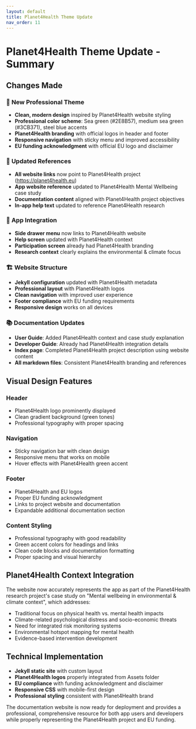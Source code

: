 ```yaml
---
layout: default
title: Planet4Health Theme Update
nav_order: 11
---
```


# Planet4Health Theme Update - Summary

## Changes Made

### 🎨 **New Professional Theme**
- **Clean, modern design** inspired by Planet4Health website styling
- **Professional color scheme**: Sea green (#2E8B57), medium sea green (#3CB371), steel blue accents
- **Planet4Health branding** with official logos in header and footer
- **Responsive navigation** with sticky menu and improved accessibility
- **EU funding acknowledgment** with official EU logo and disclaimer

### 🔗 **Updated References**
- **All website links** now point to Planet4Health project (https://planet4health.eu)
- **App website reference** updated to Planet4Health Mental Wellbeing case study
- **Documentation content** aligned with Planet4Health project objectives
- **In-app help text** updated to reference Planet4Health research

### 📱 **App Integration**
- **Side drawer menu** now links to Planet4Health website
- **Help screen** updated with Planet4Health context
- **Participation screen** already had Planet4Health branding
- **Research context** clearly explains the environmental & climate focus

### 🏗️ **Website Structure**
- **Jekyll configuration** updated with Planet4Health metadata
- **Professional layout** with Planet4Health logos
- **Clean navigation** with improved user experience
- **Footer compliance** with EU funding requirements
- **Responsive design** works on all devices

### 📚 **Documentation Updates**
- **User Guide**: Added Planet4Health context and case study explanation
- **Developer Guide**: Already had Planet4Health integration details
- **Index page**: Completed Planet4Health project description using website content
- **All markdown files**: Consistent Planet4Health branding and references

## Visual Design Features

### Header
- Planet4Health logo prominently displayed
- Clean gradient background (green tones)
- Professional typography with proper spacing

### Navigation
- Sticky navigation bar with clean design
- Responsive menu that works on mobile
- Hover effects with Planet4Health green accent

### Footer
- Planet4Health and EU logos
- Proper EU funding acknowledgment
- Links to project website and documentation
- Expandable additional documentation section

### Content Styling
- Professional typography with good readability
- Green accent colors for headings and links
- Clean code blocks and documentation formatting
- Proper spacing and visual hierarchy

## Planet4Health Context Integration

The website now accurately represents the app as part of the Planet4Health research project's case study on "Mental wellbeing in environmental & climate context", which addresses:

- Traditional focus on physical health vs. mental health impacts
- Climate-related psychological distress and socio-economic threats
- Need for integrated risk monitoring systems
- Environmental hotspot mapping for mental health
- Evidence-based intervention development

## Technical Implementation

- **Jekyll static site** with custom layout
- **Planet4Health logos** properly integrated from Assets folder
- **EU compliance** with funding acknowledgment and disclaimer
- **Responsive CSS** with mobile-first design
- **Professional styling** consistent with Planet4Health brand

The documentation website is now ready for deployment and provides a professional, comprehensive resource for both app users and developers while properly representing the Planet4Health project and EU funding.
